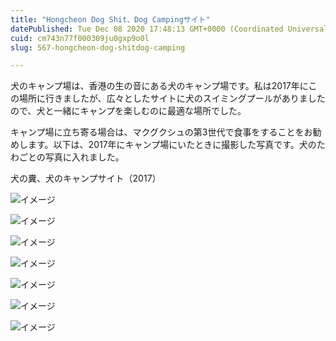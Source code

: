 ```yaml
---
title: "Hongcheon Dog Shit、Dog Campingサイト"
datePublished: Tue Dec 08 2020 17:48:13 GMT+0000 (Coordinated Universal Time)
cuid: cm743n77f000309ju0gxp9o0l
slug: 567-hongcheon-dog-shitdog-camping

---
```



犬のキャンプ場は、香港の生の音にある犬のキャンプ場です。私は2017年にこの場所に行きましたが、広々としたサイトに犬のスイミングプールがありましたので、犬と一緒にキャンプを楽しむのに最適な場所でした。

キャンプ場に立ち寄る場合は、マクグクシュの第3世代で食事をすることをお勧めします。以下は、2017年にキャンプ場にいたときに撮影した写真です。犬のたわごとの写真に入れました。

犬の糞、犬のキャンプサイト（2017）

![イメージ](https://cdn.hashnode.com/res/hashnode/image/upload/v1739497059733/21ec138e-b7c4-45f0-9369-35ebabbb3ac5.jpeg)

![イメージ](https://cdn.hashnode.com/res/hashnode/image/upload/v1739497061790/83227b37-4b05-4cba-af04-892d1e5320f4.jpeg)

![イメージ](https://cdn.hashnode.com/res/hashnode/image/upload/v1739497063817/1b048482-555e-4377-911e-b5403c6f59c4.jpeg)

![イメージ](https://cdn.hashnode.com/res/hashnode/image/upload/v1739497065626/deba0731-63be-4c60-8eaa-59a4ea28dfa7.jpeg)

![イメージ](https://cdn.hashnode.com/res/hashnode/image/upload/v1739497067334/be785ee3-3dc3-4f92-b5f9-f5a2f092059e.jpeg)

![イメージ](https://cdn.hashnode.com/res/hashnode/image/upload/v1739497069089/ad46a52b-98c2-4476-a9ef-57a146617659.jpeg)

![イメージ](https://cdn.hashnode.com/res/hashnode/image/upload/v1739497070563/8265b3e3-d7a9-4f2c-9a5d-fd77e9adc1fe.jpeg)